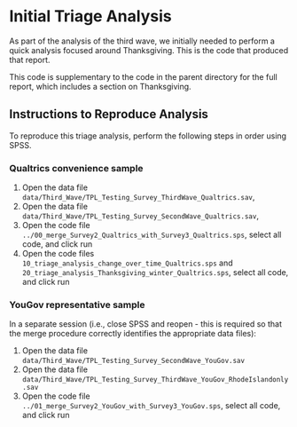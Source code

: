 # Initial Triage Analysis

As part of the analysis of the third wave, we initially needed to perform a quick analysis focused around Thanksgiving. This is the code that produced that report.

This code is supplementary to the code in the parent directory for the full report, which includes a section on Thanksgiving.

## Instructions to Reproduce Analysis

To reproduce this triage analysis, perform the following steps in order using SPSS.

### Qualtrics convenience sample

1. Open the data file `data/Third_Wave/TPL_Testing_Survey_ThirdWave_Qualtrics.sav`,
2. Open the data file `data/Third_Wave/TPL_Testing_Survey_SecondWave_Qualtrics.sav`,
3. Open the code file `../00_merge_Survey2_Qualtrics_with_Survey3_Qualtrics.sps`, select all code, and click run
4. Open the code files `10_triage_analysis_change_over_time_Qualtrics.sps` and `20_triage_analysis_Thanksgiving_winter_Qualtrics.sps`, select all code, and click run


### YouGov representative sample

In a separate session (i.e., close SPSS and reopen - this is required so that the merge procedure correctly identifies the appropriate data files):

1. Open the data file `data/Third_Wave/TPL_Testing_Survey_SecondWave_YouGov.sav`
2. Open the data file `data/Third_Wave/TPL_Testing_Survey_ThirdWave_YouGov_RhodeIslandonly.sav`
3. Open the code file `../01_merge_Survey2_YouGov_with_Survey3_YouGov.sps`, select all code, and click run
